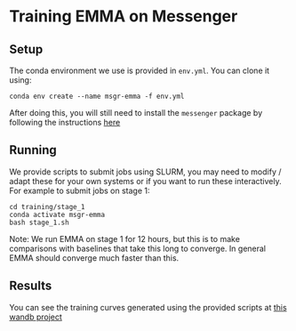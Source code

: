 # Training EMMA on Messenger

## Setup
The conda environment we use is provided in `env.yml`. You can clone it using:
```
conda env create --name msgr-emma -f env.yml
```
After doing this, you will still need to install the `messenger` package by following the instructions [here](../README.md)

## Running
We provide scripts to submit jobs using SLURM, you may need to modify / adapt these for your own systems or if you want to run these interactively. For example to submit jobs on stage 1:
```
cd training/stage_1
conda activate msgr-emma
bash stage_1.sh
```
Note: We run EMMA on stage 1 for 12 hours, but this is to make comparisons with baselines that take this long to converge. In general EMMA should converge much faster than this.

## Results
You can see the training curves generated using the provided scripts at [this wandb project](https://wandb.ai/ahjwang/msgr-emma?workspace=user-ahjwang)